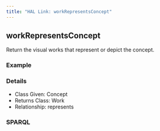 ```yaml
---
title: "HAL Link: workRepresentsConcept"
---
```


## workRepresentsConcept

Return the visual works that represent or depict the concept.

### Example




### Details

* Class Given: Concept
* Returns Class: Work
* Relationship: represents


### SPARQL
```

```


